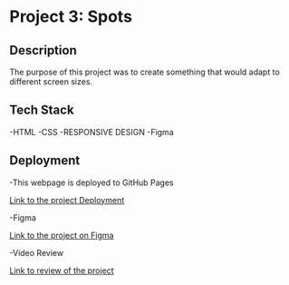 # Project 3: Spots

## Description

The purpose of this project was to create something that would adapt to different screen sizes.

## Tech Stack

-HTML
-CSS
-RESPONSIVE DESIGN
-Figma

## Deployment

-This webpage is deployed to GitHub Pages

[Link to the project Deployment](https://domenique412.github.io/se_project_spots/)

-Figma

[Link to the project on Figma](https://www.figma.com/file/BBNm2bC3lj8QQMHlnqRsga/Sprint-3-Project-%E2%80%94-Spots?type=design&node-id=2%3A60&mode=design&t=afgNFybdorZO6cQo-1)

-Video Review

[Link to review of the project](https://drive.google.com/file/d/1_lHDC9k7Y5iRByXoufUZ5xPPZOy6ysz8/view?usp=sharing)
